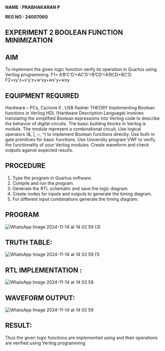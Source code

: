**NAME : PRABHAKARAN P**

**REG NO : 24007060**

## EXPERIMENT 2 BOOLEAN FUNCTION MINIMIZATION
## AIM
 To implement the given logic function verify its operation in Quartus using Verilog programming.
 F1= A’B’C’D’+AC’D’+B’CD’+A’BCD+BC’D
 F2=xy’z+x’y’z+w’xy+wx’y+wxy
## EQUIPMENT REQUIRED
 Hardware – PCs, Cyclone II , USB flasher
 THEORY
 Implementing Boolean functions in Verilog HDL (Hardware Description Language) involves
 translating the simplified Boolean expressions into Verilog code to describe the behavior of digital
 circuits. The basic building blocks in Verilog is module. The module represent a combinational
 circuit. Use logical operators (&, |, ~, ^) to implement Boolean functions directly. Use built-in gate
 primitives for basic functions. Use University program VWF to verify the functionality of your Verilog
 modules. Create waveform and check outputs against expected results.
## PROCEDURE
 1. Type the program in Quartus software.
 2. Compile and run the program.
 3. Generate the RTL schematic and save the logic diagram.
 4. Create nodes for inputs and outputs to generate the timing diagram.
 5. For different input combinations generate the timing diagram.
## PROGRAM
![WhatsApp Image 2024-11-14 at 14 02 59 (3)](https://github.com/user-attachments/assets/9e0d2fb1-b5fc-41cc-b3db-24e1db44cb21)

## TRUTH TABLE:
![WhatsApp Image 2024-11-14 at 14 02 59 (1)](https://github.com/user-attachments/assets/f8a7b088-41f7-4657-97d8-46d6a4017a64)

## RTL IMPLEMENTATION :
![WhatsApp Image 2024-11-14 at 14 02 58](https://github.com/user-attachments/assets/ac58cdfe-7510-4673-af88-506ca70c051c)

## WAVEFORM OUTPUT:
![WhatsApp Image 2024-11-14 at 14 02 59](https://github.com/user-attachments/assets/d9f62d9e-4108-4ac7-8d7c-e656115c852f)

## RESULT:
 Thus the given logic functions are implemented using and their operations are verified using
 Verilog programming
